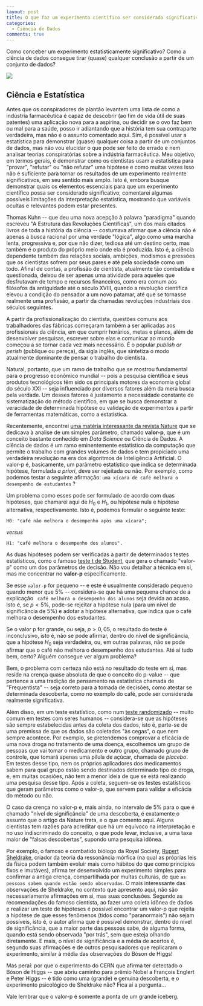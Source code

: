 ```yaml
---
layout: post
title: O que faz um experimento cientifico ser considerado significativo?
categories:
  - Ciência de Dados
comments: true
---
```


Como conceber um experimento estatisticamente significativo? Como a ciência de dados consegue tirar (quase) qualquer conclusão a partir de um conjunto de dados?

![](https://otelegrafo.com/images/p-value.png)

## Ciência e Estatística

 Antes que os conspiradores de plantão levantem uma lista de como a indústria farmacêutica é capaz de descobrir (ao fim de vida útil de suas patentes) uma aplicação nova para a aspirina, ou decidir se o ovo faz bem ou mal para a saúde, posso ir adiantando que a história tem sua contraparte verdadeira, mas não é o assunto comentado aqui. Sim, é possível usar a estatística para demonstrar (quase) qualquer coisa a partir de um conjuntos de dados, mas não vou elucidar o que pode ser feito de errado e nem analisar teorias conspiratórias sobre a indústria farmacêutica. Meu objetivo, em termos gerais, é demonstrar como os cientistas usam a estatística para "provar", "refutar" ou "não refutar" uma hipótese e como muitas vezes isso não é suficiente para tornar os resultados de um experimento realmente significativos, em seu sentido mais amplo. Isto é, embora busque demonstrar quais os elementos essenciais para que um experimento científico possa ser considerado significativo, comentarei algumas possíveis limitações da interpretação estatística, mostrando que variáveis ocultas e relevantes podem estar presentes.

Thomas Kuhn -- que deu uma nova acepção à palavra "paradigma" quando escreveu "A Estrutura das Revoluções Científicas", um dos mais citados livros de toda a história da ciência -- costumava afirmar que a ciência não é apenas a busca racional por uma verdade "lógica", algo como uma marcha lenta, progressiva e, por que não dizer, tediosa até um destino certo, mas também é o produto do próprio meio onde ela é produzida. Isto é, a ciência dependente também das relações sociais, ambições, modismos e pressões que os cientistas sofrem por seus pares e até pela sociedade como um todo. Afinal de contas, a profissão de cientista, atualmente tão combatida e questionada, deixou de ser apenas uma atividade para aqueles que desfrutavam de tempo e recursos financeiros, como era comum aos filósofos da antiguidade até o século XVIII, quando a revolução científica elevou a condição do pensador a um novo patamar, até que se tornasse realmente uma profissão, a partir da chamadas revoluções industriais dos séculos seguintes.

A partir da profissionalização do cientista, questões comuns aos trabalhadores das fábricas começaram também a ser aplicadas aos profissionais da ciência, em que cumprir horários, metas e planos, além de desenvolver pesquisas, escrever sobre elas e comunicar ao mundo começou a se tornar cada vez mais necessário. É o popular  *publish or perish* (publique ou pereça), da sigla inglês, que sintetiza o modo atualmente dominante de pensar o trabalho do cientista.  

Natural, portanto, que um ramo de trabalho que se mostrou fundamental para o progresso econômico mundial -- pois a pesquisa científica e seus produtos tecnológicos têm sido os principais motores da economia global do século XXI -- seja influenciado por diversos fatores além da mera busca pela verdade. Um desses fatores é justamente a necessidade constante de sistematização do método científico, em que se busca demonstrar a veracidade de determinada hipótese ou validação de experimentos a partir de ferramentas matemáticas, como a estatística.   

Recentemente, encontrei [uma matéria interessante da revista Nature](https://www.nature.com/articles/nature.2017.22375) que se dedicava à analise de um simples parâmetro, chamado **valor-p**, que é um conceito bastante conhecido em *Data Science* ou Ciência de Dados. A ciência de dados é um ramo eminentemente estatístico da computação que permite o trabalho com grandes volumes de dados e tem propiciado uma verdadeira revolução na era dos algoritmos de Inteligência Artificial. O valor-p é, basicamente, um parâmetro estatístico que indica se determinada hipótese, formulada *a priori*, deve ser rejeitada ou não. Por exemplo, como podemos testar a seguinte afirmação: `uma xícara de café melhora o desempenho de estudantes` ?

Um problema como esses pode ser formulado de acordo com duas hipóteses, que chamarei aqui de $H_0$ e $H_1$, ou hipótese nula e hipótese alternativa, respectivamente. Isto é, podemos formular o seguinte teste:

    H0: "café não melhora o desempenho após uma xícara";

*versus*

    H1: "café melhora o desempenho dos alunos".

As duas hipóteses podem ser verificadas a partir de determinados testes estatísticos, como o famoso [teste t de Student](https://pt.wikipedia.org/wiki/Teste_t_de_Student), que gera o chamado "valor-p" como um dos parâmetros de decisão. Não vou detalhar a técnica em si, mas me concentrar no **valor-p** especificamente.

Se esse `valor-p` for pequeno -- e  este é usualmente considerado pequeno quando menor que 5% -- considera-se que há uma pequena chance de a explicação ` café melhora o desempenho dos alunos` seja devida ao acaso. Isto é, se $p<5\%$, pode-se rejeitar a hipótese nula (para um nível de significância de 5%) e adotar a hipótese alternativa, que indica que o café melhora o desempenho dos estudantes.

Se o valor p for grande, ou seja,  $p>0,05$, o resultado do teste é inconclusivo, isto é, não se pode afirmar, dentro do nível de significância, que a hipótese $H_0$ seja verdadeira, ou, em outras palavras, não se pode afirmar que o café não melhora o desempenho dos estudantes. Até aí tudo bem, certo? Alguém consegue ver algum problema?

Bem, o problema com certeza não está no resultado do teste em si, mas reside na crença quase absoluta de que o conceito do p-value -- que pertence a uma tradição de pensamento na estatística chamada de "Frequentista" -- seja correto para a tomada de decisões, como atestar se determinada descoberta, como no exemplo do café, pode ser considerada realmente significativa.

Além disso, em um teste estatístico, como num [teste randomizado](https://pt.wikipedia.org/wiki/Estudo_cl%C3%ADnico_randomizado_controlado) -- muito comum em testes com seres humanos -- considera-se que as hipóteses são sempre estabelecidas antes da coleta dos dados, isto é, parte-se de uma premissa de que os dados são coletados "às cegas", o que nem sempre acontece. Por exemplo, se pretendemos comprovar a eficácia de uma nova droga no tratamento de uma doença, escolhemos um grupo de pessoas que vai tomar o medicamento e outro grupo, chamado grupo de controle, que tomará apenas uma pílula de açúcar, chamada de *placebo*. Em testes desse tipo, nem os próprios aplicadores dos medicamentos sabem para qual grupo estão sendo destinados determinado tipo de droga, e, em muitas ocasiões, não tem a menor ideia de que se está realizando uma pesquisa desse tipo. Após a coleta, seguem-se os testes estatísticos que geram parâmetros como o valor-p, que servem para validar a eficácia do método ou não.

O caso da crença no valor-p e, mais ainda, no intervalo de $5\%$ para o que é chamado "nível de significância" de uma descoberta,  é exatamente o assunto que o artigo da Nature trata, e o que comento aqui. Alguns cientistas tem razões para acreditar que há um equívoco na interpretação e no uso indiscriminado do conceito, o que pode levar, inclusive, a uma taxa maior de "falsas descobertas", supondo uma pesquisa idônea.

Por exemplo, o famoso e combatido biólogo da Royal Society, [Rupert Sheldrake](https://www.sheldrake.org/), criador da teoria da ressonância mórfica (na qual as próprias leis da física podem também evoluir mais como hábitos do que como princípios fixos e imutáves), afirma ter desenvolvido um experimento simples para confirmar a antiga crença, compartilhada por muitas culturas, de que `as pessoas sabem quando estão sendo observadas`. O mais interessante das observações de Sheldrake, no contexto que apresento aqui, não são necessariamente afirmações em si, mas suas conclusões. Segundo as recomendações do famoso cientista, ao fazer uma coleta idônea de dados e realizar um teste de hipóteses é possível encontrar um valor-p que rejeita a hipótese de que esses fenômenos (tidos como "paranormais") não sejam possíveis, isto é, o autor afirma que é possível demonstrar, dentro do nível de significância, que a maior parte das pessoas sabe, de alguma forma, quando está sendo observada "por trás", sem que esteja olhando diretamente. E mais, o nível de significância e a média de acertos é, segundo suas afirmações e de outros pesquisadores que replicaram o experimento, similar à média das observações do Bóson de Higgs!

Mas peraí: por que o experimento do CERN que afirma ter detectado o Bóson de Higgs -- que abriu caminho para prêmio Nobel a François Englert e Peter Higgs -- é tido como uma (grande) e genuína descoberta, e o experimento psicológico de Sheldrake não? Fica aí a pergunta...  

Vale lembrar que o valor-p é somente a ponta de um grande iceberg.
